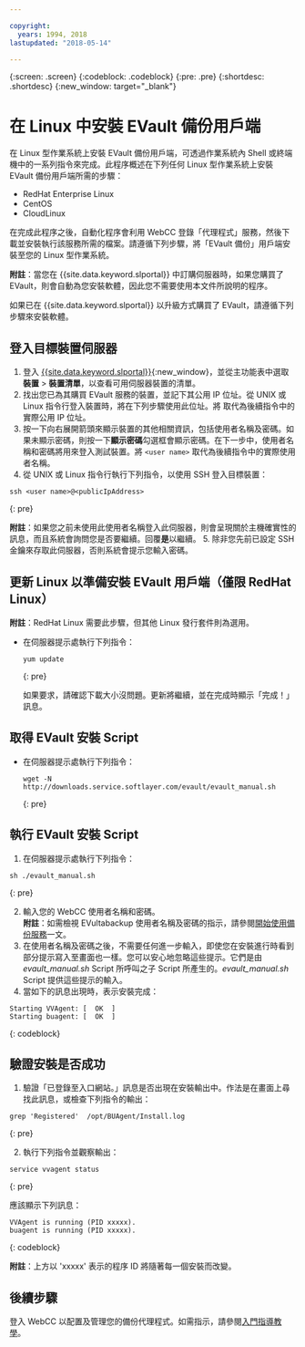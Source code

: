 ```yaml
---

copyright:
  years: 1994, 2018
lastupdated: "2018-05-14"

---
```

{:screen: .screen}
{:codeblock: .codeblock}
{:pre: .pre}
{:shortdesc: .shortdesc}
{:new_window: target="_blank"}

# 在 Linux 中安裝 EVault 備份用戶端 

在 Linux 型作業系統上安裝 EVault 備份用戶端，可透過作業系統內 Shell 或終端機中的一系列指令來完成。此程序概述在下列任何 Linux 型作業系統上安裝 EVault 備份用戶端所需的步驟：

- RedHat Enterprise Linux
- CentOS
- CloudLinux

在完成此程序之後，自動化程序會利用 WebCC 登錄「代理程式」服務，然後下載並安裝執行該服務所需的檔案。請遵循下列步驟，將「EVault 備份」用戶端安裝至您的 Linux 型作業系統。

**附註**：當您在 {{site.data.keyword.slportal}} 中訂購伺服器時，如果您購買了 EVault，則會自動為您安裝軟體，因此您不需要使用本文件所說明的程序。

如果已在 {{site.data.keyword.slportal}} 以升級方式購買了 EVault，請遵循下列步驟來安裝軟體。

## 登入目標裝置伺服器

1. 登入 [{{site.data.keyword.slportal}}](https://control.softlayer.com/){:new_window}，並從主功能表中選取**裝置** > **裝置清單**，以查看可用伺服器裝置的清單。
2. 找出您已為其購買 EVault 服務的裝置，並記下其公用 IP 位址。從 UNIX 或 Linux 指令行登入裝置時，將在下列步驟使用此位址。將 <publicIpAddress> 取代為後續指令中的實際公用 IP 位址。 
3. 按一下向右展開箭頭來顯示裝置的其他相關資訊，包括使用者名稱及密碼。如果未顯示密碼，則按一下**顯示密碼**勾選框會顯示密碼。在下一步中，使用者名稱和密碼將用來登入測試裝置。將 `<user name>` 取代為後續指令中的實際使用者名稱。
4. 從 UNIX 或 Linux 指令行執行下列指令，以使用 SSH 登入目標裝置：
  ```
  ssh <user name>@<publicIpAddress>
  ```
  {: pre}
  
 **附註**：如果您之前未使用此使用者名稱登入此伺服器，則會呈現關於主機確實性的訊息，而且系統會詢問您是否要繼續。回覆**是**以繼續。
5. 除非您先前已設定 SSH 金鑰來存取此伺服器，否則系統會提示您輸入密碼。

## 更新 Linux 以準備安裝 EVault 用戶端（僅限 RedHat Linux）
**附註**：RedHat Linux 需要此步驟，但其他 Linux 發行套件則為選用。

- 在伺服器提示處執行下列指令：
  ```
  yum update
  ```
  {: pre}
   
  如果要求，請確認下載大小沒問題。更新將繼續，並在完成時顯示「完成！」訊息。

## 取得 EVault 安裝 Script
- 在伺服器提示處執行下列指令：
  ```
  wget -N http://downloads.service.softlayer.com/evault/evault_manual.sh
  ```
  {: pre}
   
## 執行 EVault 安裝 Script
1. 在伺服器提示處執行下列指令：
  ```
  sh ./evault_manual.sh
  ```
  {: pre}

2. 輸入您的 WebCC 使用者名稱和密碼。     
  **附註**：如需檢視 EVultabackup 使用者名稱及密碼的指示，請參閱[開始使用備份服務](/docs/infrastructure/Backup/index.html)一文。
3. 在使用者名稱及密碼之後，不需要任何進一步輸入，即使您在安裝進行時看到部分提示寫入至畫面也一樣。您可以安心地忽略這些提示。它們是由 *evault_manual.sh* Script 所呼叫之子 Script 所產生的。*evault_manual.sh* Script 提供這些提示的輸入。
4. 當如下的訊息出現時，表示安裝完成：
  ```
  Starting VVAgent: [  OK  ]
  Starting buagent: [  OK  ]
  ```
  {: codeblock}
   
## 驗證安裝是否成功
1. 驗證「已登錄至入口網站。」訊息是否出現在安裝輸出中。作法是在畫面上尋找此訊息，或檢查下列指令的輸出：
  ```
  grep 'Registered'  /opt/BUAgent/Install.log
  ```
  {: pre}

2. 執行下列指令並觀察輸出： 
  ```
  service vvagent status
  ```
  {: pre}
   
  應該顯示下列訊息：
  ```
  VVAgent is running (PID xxxxx).
  buagent is running (PID xxxxx).
  ```
  {: codeblock}
   
  **附註**：上方以 'xxxxx' 表示的程序 ID 將隨著每一個安裝而改變。 
  
## 後續步驟

登入 WebCC 以配置及管理您的備份代理程式。如需指示，請參閱[入門指導教學](index.html#configuring-evault-agent-in-webcc)。
